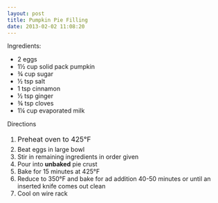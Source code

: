 ```yaml
---
layout: post
title: Pumpkin Pie Filling
date: 2013-02-02 11:08:20
---
```

Ingredients:
<ul>
	<li><span style="line-height: 14px">2 eggs</span></li>
	<li>1½ cup solid pack pumpkin</li>
	<li>¾ cup sugar</li>
	<li>½ tsp salt</li>
	<li>1 tsp cinnamon</li>
	<li>½ tsp ginger</li>
	<li>¾ tsp cloves</li>
	<li>1¼ cup evaporated milk</li>
</ul>
Directions
<ol>
	<li><span style="font-size: 1rem;line-height: 1.714285714">Preheat oven to 425°F</span></li>
	<li>Beat eggs in large bowl</li>
	<li>Stir in remaining ingredients in order given</li>
	<li>Pour into <strong>unbaked</strong> pie crust</li>
	<li>Bake for 15 minutes at 425°F</li>
	<li>Reduce to 350°F and bake for ad addition 40-50 minutes or until an inserted knife comes out clean</li>
	<li>Cool on wire rack</li>
</ol>